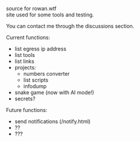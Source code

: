 source for rowan.wtf <br>
site used for some tools and testing.<br>

You can contact me through the discussions section.

Current functions:

- list egress ip address
- list tools
- list links
- projects:
  - numbers converter
  - list scripts
  - infodump
- snake game (now with AI mode!)
- secrets?

Future functions:

- send notifications (/notify.html)
- ??
- ???
